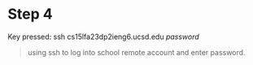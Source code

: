 # Step 4
Key pressed: ssh cs15lfa23dp<shift>2ieng6.ucsd.edu *password*
>using ssh to log into school remote account and enter password.


